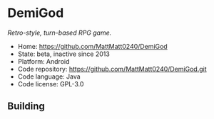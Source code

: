# DemiGod

_Retro-style, turn-based RPG game._

- Home: https://github.com/MattMatt0240/DemiGod
- State: beta, inactive since 2013
- Platform: Android
- Code repository: https://github.com/MattMatt0240/DemiGod.git
- Code language: Java
- Code license: GPL-3.0

## Building

